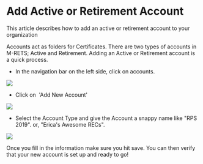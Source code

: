 Add Active or Retirement Account
================================

This article describes how to add an active or retirement account to your organization

Accounts act as folders for Certificates. There are two types of accounts in M-RETS; Active and Retirement. Adding an Active or Retirement account is a quick process. 

-   In the navigation bar on the left side, click on accounts.

![](https://downloads.intercomcdn.com/i/o/102993208/57eb405526a1a631779fb234/2019-02-13_09-36-20.png)

-   Click on  'Add New Account'

![](https://downloads.intercomcdn.com/i/o/102993712/7aca6b5c07a75dd84e41eb5a/2019-02-13_09-37-18.png)

-   Select the Account Type and give the Account a snappy name like "RPS 2019". or, "Erica's Awesome RECs".

![](https://downloads.intercomcdn.com/i/o/102993915/55955f83d9cf6f9f17bd98ce/Screen+Shot+2019-02-13+at+9.39.53+AM.png)

Once you fill in the information make sure you hit save. You can then verify that your new account is set up and ready to go!
